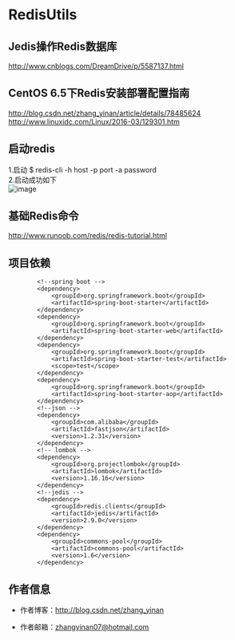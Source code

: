 # RedisUtils

Jedis操作Redis数据库
------- 
http://www.cnblogs.com/DreamDrive/p/5587137.html

CentOS 6.5下Redis安装部署配置指南
------- 
http://blog.csdn.net/zhang_yinan/article/details/78485624 <br>
http://www.linuxidc.com/Linux/2016-03/129301.htm

启动redis
------- 
1.启动
$ redis-cli -h host -p port -a password <br> 
2.启动成功如下 <br> 
![image](http://www.runoob.com/wp-content/uploads/2014/11/redis-install1.png)

基础Redis命令
-------  
http://www.runoob.com/redis/redis-tutorial.html

项目依赖
-------  
```
        <!--spring boot -->
        <dependency>
            <groupId>org.springframework.boot</groupId>
            <artifactId>spring-boot-starter</artifactId>
        </dependency>
        <dependency>
            <groupId>org.springframework.boot</groupId>
            <artifactId>spring-boot-starter-web</artifactId>
        </dependency>
        <dependency>
            <groupId>org.springframework.boot</groupId>
            <artifactId>spring-boot-starter-test</artifactId>
            <scope>test</scope>
        </dependency>
        <dependency>
            <groupId>org.springframework.boot</groupId>
            <artifactId>spring-boot-starter-aop</artifactId>
        </dependency>
        <!--json -->
        <dependency>
            <groupId>com.alibaba</groupId>
            <artifactId>fastjson</artifactId>
            <version>1.2.31</version>
        </dependency>
        <!-- lombok -->
        <dependency>
            <groupId>org.projectlombok</groupId>
            <artifactId>lombok</artifactId>
            <version>1.16.16</version>
        </dependency>
        <!--jedis -->
        <dependency>
            <groupId>redis.clients</groupId>
            <artifactId>jedis</artifactId>
            <version>2.9.0</version>
        </dependency>
        <dependency>
            <groupId>commons-pool</groupId>
            <artifactId>commons-pool</artifactId>
            <version>1.6</version>
        </dependency>
```

## 作者信息

- 作者博客：http://blog.csdn.net/zhang_yinan

- 作者邮箱：zhangyinan07@hotmail.com
